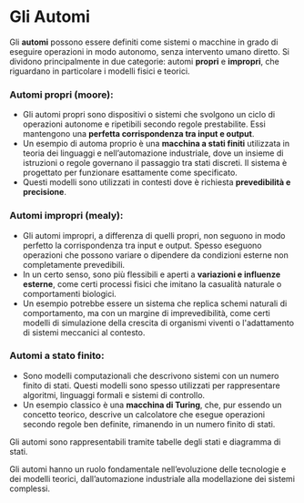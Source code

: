 # Gli Automi

Gli **automi** possono essere definiti come sistemi o macchine in grado di eseguire operazioni in modo autonomo, senza intervento umano diretto. Si dividono principalmente in due categorie: automi **propri** e **impropri**, che riguardano in particolare i modelli fisici e teorici.

### **Automi propri (moore)**:

- Gli automi propri sono dispositivi o sistemi che svolgono un ciclo di operazioni autonome e ripetibili secondo regole prestabilite. Essi mantengono una **perfetta corrispondenza tra input e output**.
- Un esempio di automa proprio è una **macchina a stati finiti** utilizzata in teoria dei linguaggi e nell’automazione industriale, dove un insieme di istruzioni o regole governano il passaggio tra stati discreti. Il sistema è progettato per funzionare esattamente come specificato.
- Questi modelli sono utilizzati in contesti dove è richiesta **prevedibilità e precisione**.

### **Automi impropri (mealy)**:

- Gli automi impropri, a differenza di quelli propri, non seguono in modo perfetto la corrispondenza tra input e output. Spesso eseguono operazioni che possono variare o dipendere da condizioni esterne non completamente prevedibili.
- In un certo senso, sono più flessibili e aperti a **variazioni e influenze esterne**, come certi processi fisici che imitano la casualità naturale o comportamenti biologici.
- Un esempio potrebbe essere un sistema che replica schemi naturali di comportamento, ma con un margine di imprevedibilità, come certi modelli di simulazione della crescita di organismi viventi o l'adattamento di sistemi meccanici al contesto.

### **Automi a stato finito**:

- Sono modelli computazionali che descrivono sistemi con un numero finito di stati. Questi modelli sono spesso utilizzati per rappresentare algoritmi, linguaggi formali e sistemi di controllo.
- Un esempio classico è una **macchina di Turing**, che, pur essendo un concetto teorico, descrive un calcolatore che esegue operazioni secondo regole ben definite, rimanendo in un numero finito di stati.

Gli automi sono rappresentabili tramite tabelle degli stati e diagramma di stati.

Gli automi hanno un ruolo fondamentale nell’evoluzione delle tecnologie e dei modelli teorici, dall’automazione industriale alla modellazione dei sistemi complessi.